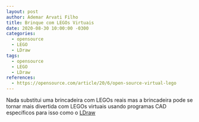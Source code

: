```yaml
---
layout: post
author: Ademar Arvati Filho
title: Brinque com LEGOs Virtuais
date: 2020-08-30 10:00:00 -0300
categories: 
  - opensource
  - LEGO
  - LDraw
tags:
  - opensource
  - LEGO
  - LDraw
references:
  - https://opensource.com/article/20/6/open-source-virtual-lego
---
```

Nada substitui uma brincadeira com LEGOs reais mas a brincadeira pode se tornar mais divertida com LEGOs virtuais usando programas CAD específicos para isso como o [LDraw](https://ldraw.org/)    


